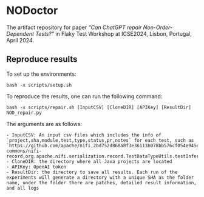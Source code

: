 # NODoctor
The artifact repository for paper *"Can ChatGPT repair Non-Order-Dependent Tests?"* in Flaky Test Workshop at ICSE2024, Lisbon, Portugal, April 2024.

## Reproduce results

To set up the environments:
```
bash -x scripts/setup.sh
```

To reproduce the results, one can run the following command:
```
bash -x scripts/repair.sh [InputCSV] [CloneDIR] [APIKey] [ResultDir] NOD_repair.py
```
The arguments are as follows:
```
- InputCSV: An input csv files which includes the info of `project,sha,module,test,type,status,pr,notes` for each test, such as `https://github.com/apache/nifi,2bd752d868a8f3e36113b078bb576cf054e945e8,nifi-commons/nifi-record,org.apache.nifi.serialization.record.TestDataTypeUtils.testInferTypeWithMapNonStringKeys,ID,,,,`
- CloneDIR: the directory where all Java projects are located
- APIKey: OpenAI token
- ResultDir: the directory to save all results. Each run of the experiments will generate a directory with a unique SHA as the folder name, under the folder there are patches, detailed result information, and all logs
```
